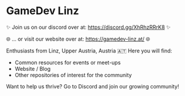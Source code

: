 # GameDev Linz
✨ Join us on our discord over at: https://discord.gg/XhRhzRRrK8 ✨

🌐 ... or visit our website over at: https://gamedev-linz.at/ 🌐

Enthusiasts from Linz, Upper Austria, Austria 🇦🇹 
Here you will find:
- Common resources for events or meet-ups
- Website / Blog
- Other repositories of interest for the community

 Want to help us thrive? Go to Discord and join our growing community!
